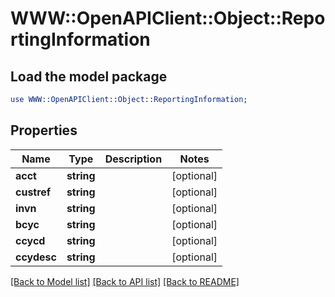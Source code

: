 # WWW::OpenAPIClient::Object::ReportingInformation

## Load the model package
```perl
use WWW::OpenAPIClient::Object::ReportingInformation;
```

## Properties
Name | Type | Description | Notes
------------ | ------------- | ------------- | -------------
**acct** | **string** |  | [optional] 
**custref** | **string** |  | [optional] 
**invn** | **string** |  | [optional] 
**bcyc** | **string** |  | [optional] 
**ccycd** | **string** |  | [optional] 
**ccydesc** | **string** |  | [optional] 

[[Back to Model list]](../README.md#documentation-for-models) [[Back to API list]](../README.md#documentation-for-api-endpoints) [[Back to README]](../README.md)


